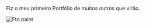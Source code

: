 Fiz o meu primeiro Portfólio de muitos outros que virão.

![Fto paint](https://github.com/frankao506/Meu-Portf-lio/assets/148815946/54237028-a26d-45c5-a009-806ad881e41b)
